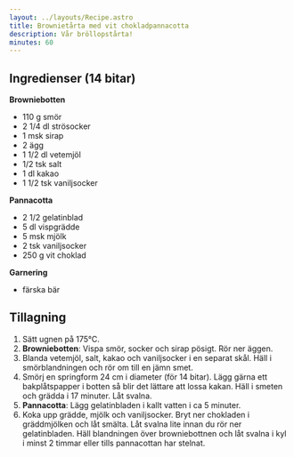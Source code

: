 ```yaml
---
layout: ../layouts/Recipe.astro
title: Brownietårta med vit chokladpannacotta
description: Vår bröllopstårta!
minutes: 60
---
```


## Ingredienser (14 bitar)

**Browniebotten**

- 110 g smör
- 2 1/4 dl strösocker
- 1 msk sirap
- 2 ägg
- 1 1/2 dl vetemjöl
- 1/2 tsk salt
- 1 dl kakao
- 1 1/2 tsk vaniljsocker

**Pannacotta**

- 2 1/2 gelatinblad
- 5 dl vispgrädde
- 5 msk mjölk
- 2 tsk vaniljsocker
- 250 g vit choklad

**Garnering**

- färska bär

## Tillagning

1. Sätt ugnen på 175°C.
1. **Browniebotten**: Vispa smör, socker och sirap pösigt. Rör ner äggen.
1. Blanda vetemjöl, salt, kakao och vaniljsocker i en separat skål. Häll i
   smörblandningen och rör om till en jämn smet.
1. Smörj en springform 24 cm i diameter (för 14 bitar). Lägg gärna ett
   bakplåtspapper i botten så blir det lättare att lossa kakan. Häll i smeten
   och grädda i 17 minuter. Låt svalna.
1. **Pannacotta**: Lägg gelatinbladen i kallt vatten i ca 5 minuter.
1. Koka upp grädde, mjölk och vaniljsocker. Bryt ner chokladen i gräddmjölken
   och låt smälta. Låt svalna lite innan du rör ner gelatinbladen. Häll
   blandningen över browniebottnen och låt svalna i kyl i minst 2 timmar eller
   tills pannacottan har stelnat.
